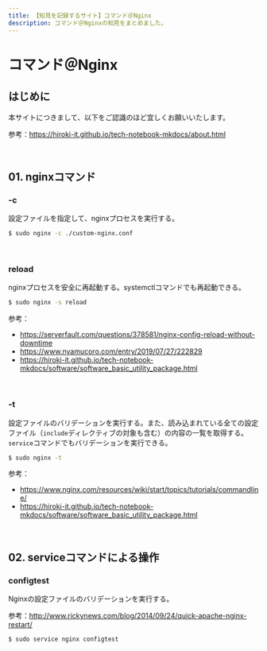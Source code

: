 ```yaml
---
title: 【知見を記録するサイト】コマンド＠Nginx
description: コマンド＠Nginxの知見をまとめました。
---
```


# コマンド＠Nginx

## はじめに

本サイトにつきまして、以下をご認識のほど宜しくお願いいたします。

参考：https://hiroki-it.github.io/tech-notebook-mkdocs/about.html

<br>

## 01. nginxコマンド

### -c

設定ファイルを指定して、nginxプロセスを実行する。

```bash
$ sudo nginx -c ./custom-nginx.conf
```

<br>

### reload

nginxプロセスを安全に再起動する。systemctlコマンドでも再起動できる。

```bash
$ sudo nginx -s reload
```

参考：

- https://serverfault.com/questions/378581/nginx-config-reload-without-downtime
- https://www.nyamucoro.com/entry/2019/07/27/222829
- https://hiroki-it.github.io/tech-notebook-mkdocs/software/software_basic_utility_package.html

<br>

### -t

設定ファイルのバリデーションを実行する。また、読み込まれている全ての設定ファイル（```include```ディレクティブの対象も含む）の内容の一覧を取得する。```service```コマンドでもバリデーションを実行できる。

```bash
$ sudo nginx -t
```

参考：

- https://www.nginx.com/resources/wiki/start/topics/tutorials/commandline/
- https://hiroki-it.github.io/tech-notebook-mkdocs/software/software_basic_utility_package.html

<br>

## 02. serviceコマンドによる操作

### configtest

Nginxの設定ファイルのバリデーションを実行する。

参考：http://www.rickynews.com/blog/2014/09/24/quick-apache-nginx-restart/

```bash
$ sudo service nginx configtest
```
